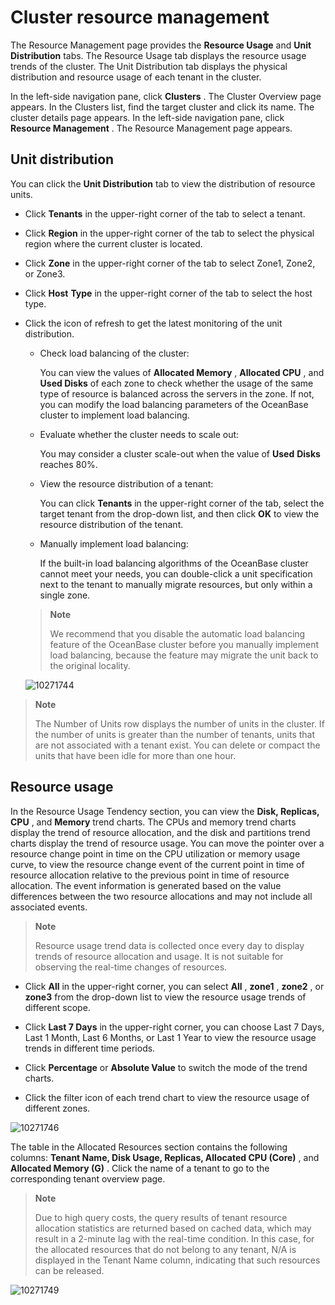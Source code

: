 Cluster resource management 
================================================

The Resource Management page provides the **Resource Usage** and **Unit Distribution** tabs. The Resource Usage tab displays the resource usage trends of the cluster. The Unit Distribution tab displays the physical distribution and resource usage of each tenant in the cluster. 

In the left-side navigation pane, click **Clusters** . The Cluster Overview page appears. In the Clusters list, find the target cluster and click its name. The cluster details page appears. In the left-side navigation pane, click **Resource Management** . The Resource Management page appears. 

**Unit distribution** 
------------------------------------------

You can click the **Unit Distribution** tab to view the distribution of resource units. 

* Click **Tenants** in the upper-right corner of the tab to select a tenant.

  

* Click **Region** in the upper-right corner of the tab to select the physical region where the current cluster is located.

  

* Click **Zone** in the upper-right corner of the tab to select Zone1, Zone2, or Zone3.

  

* Click **Host** **Type** in the upper-right corner of the tab to select the host type.

  

* Click the icon of refresh to get the latest monitoring of the unit distribution. 

  * Check load balancing of the cluster:

    You can view the values of **Allocated Memory** , **Allocated CPU** , and **Used Disks** of each zone to check whether the usage of the same type of resource is balanced across the servers in the zone. If not, you can modify the load balancing parameters of the OceanBase cluster to implement load balancing.
    
  
  * Evaluate whether the cluster needs to scale out:

    You may consider a cluster scale-out when the value of **Used** **Disks** reaches 80%.
    
  
  * View the resource distribution of a tenant:

    You can click **Tenants** in the upper-right corner of the tab, select the target tenant from the drop-down list, and then click **OK** to view the resource distribution of the tenant.
    
  
  * Manually implement load balancing:

    If the built-in load balancing algorithms of the OceanBase cluster cannot meet your needs, you can double-click a unit specification next to the tenant to manually migrate resources, but only within a single zone.
    
  

  

  
  > **Note**
  >
  > We recommend that you disable the automatic load balancing feature of the OceanBase cluster before you manually implement load balancing, because the feature may migrate the unit back to the original locality.

  ![10271744](https://help-static-aliyun-doc.aliyuncs.com/assets/img/en-US/9793306461/p345099.png)
  



> **Note**
>
> The Number of Units row displays the number of units in the cluster. If the number of units is greater than the number of tenants, units that are not associated with a tenant exist. You can delete or compact the units that have been idle for more than one hour.

**Resource usage** 
---------------------------------------

In the Resource Usage Tendency section, you can view the **Disk, Replicas, CPU** , and **Memory** trend charts. The CPUs and memory trend charts display the trend of resource allocation, and the disk and partitions trend charts display the trend of resource usage. You can move the pointer over a resource change point in time on the CPU utilization or memory usage curve, to view the resource change event of the current point in time of resource allocation relative to the previous point in time of resource allocation. The event information is generated based on the value differences between the two resource allocations and may not include all associated events. 

> **Note**
>
> Resource usage trend data is collected once every day to display trends of resource allocation and usage. It is not suitable for observing the real-time changes of resources.

* Click **All** in the upper-right corner, you can select **All** , **zone1** , **zone2** , or **zone3** from the drop-down list to view the resource usage trends of different scope.

  

* Click **Last 7 Days** in the upper-right corner, you can choose Last 7 Days, Last 1 Month, Last 6 Months, or Last 1 Year to view the resource usage trends in different time periods.

  

* Click **Percentage** or **Absolute Value** to switch the mode of the trend charts.

  

* Click the filter icon of each trend chart to view the resource usage of different zones.

  




![10271746](https://help-static-aliyun-doc.aliyuncs.com/assets/img/en-US/0893306461/p345102.png)

The table in the Allocated Resources section contains the following columns: **Tenant Name, Disk Usage, Replicas, Allocated CPU (Core)** , and **Allocated Memory (G)** . Click the name of a tenant to go to the corresponding tenant overview page. 

> **Note**
>
> Due to high query costs, the query results of tenant resource allocation statistics are returned based on cached data, which may result in a 2-minute lag with the real-time condition. In this case, for the allocated resources that do not belong to any tenant, N/A is displayed in the Tenant Name column, indicating that such resources can be released.

![10271749](https://help-static-aliyun-doc.aliyuncs.com/assets/img/en-US/0893306461/p345104.png)
